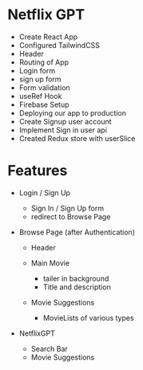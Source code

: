 # Netflix GPT
- Create React App
- Configured TailwindCSS
- Header
- Routing of App
- Login form
- sign up form
- Form validation
- useRef Hook
- Firebase Setup
- Deploying our app to production
- Create Signup user account
- Implement Sign in user api
- Created Redux store with userSlice




# Features
- Login / Sign Up
     - Sign In / Sign Up form
     - redirect to Browse Page

- Browse Page (after Authentication)
    - Header
    - Main Movie
      - tailer in background
      - Title and description

    - Movie Suggestions
       - MovieLists of various types


- NetflixGPT
   - Search Bar
   - Movie Suggestions
